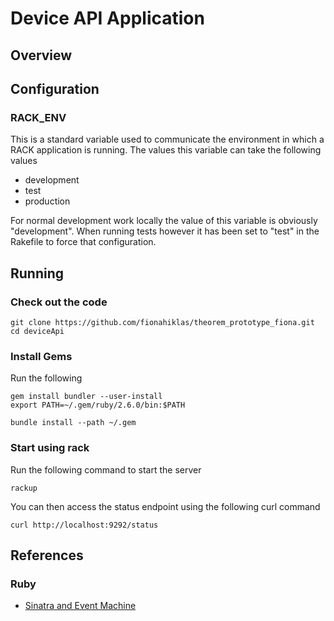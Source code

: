 # Device API Application 

## Overview



## Configuration


### RACK_ENV

This is a standard variable used to communicate the environment in which a RACK application is running.  The values this variable can take the following values

* development
* test
* production

For normal development work locally the value of this variable is obviously "development".  When running tests however it has been set to "test" in the Rakefile to force that configuration.

## Running

### Check out the code

```
git clone https://github.com/fionahiklas/theorem_prototype_fiona.git
cd deviceApi
```

### Install Gems

Run the following

```
gem install bundler --user-install
export PATH=~/.gem/ruby/2.6.0/bin:$PATH

bundle install --path ~/.gem
```

### Start using rack

Run the following command to start the server

```
rackup
```

You can then access the status endpoint using the following curl command

```
curl http://localhost:9292/status
```


## References

### Ruby

* [Sinatra and Event Machine](http://recipes.sinatrarb.com/p/embed/event-machine?)
